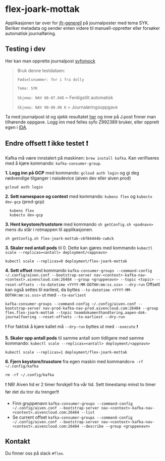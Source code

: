 # flex-joark-mottak

Applikasjonen tar over for [jfr-generell](https://github.com/navikt/jfr-generell) på journalposter med tema SYK. 
Beriker metadata og sender enten videre til manuell-oppretter eller forsøker automatisk journalføring.

## Testing i dev
Her kan man opprette journalpost [syfomock](https://syfomock.dev-sbs.nais.io/opprett_papir_dokument)
> Bruk denne testdataen:
>
> `Fødselsnummer: fnr i fra dolly` 
> 
> `Tema: SYK`
> 
> `Skjema: NAV 08-07.04D` = Ferdigstilt automatisk
>
> `Skjema: NAV 90-00.08 K` = Journaløringsoppgave

Ta med journalpost id og sjekk resultatet [her](https://gosys-q1.dev.intern.nav.no/gosys/dokument/sokjournalpost.jsf) og inne på J.post finner man tilhørende oppgave.
Logg inn med felles syfo Z992389 bruker, eller opprett egen i [IDA](https://confluence.adeo.no/display/ATOM/IDA).

## Endre offsett :exclamation: ikke testet :exclamation:
Kafka må være innstalert på maskinen: `brew install kafka`. Kan verifiseres med å kjøre kommando: `kafka-consumer-group`.

**1. Logg inn på GCP** med kommando: `gcloud auth login` og gi deg nødvendige tilganger i naisdevice (aiven dev eller aiven prod)
  ```
  gcloud auth login
  ```
**2. Sett namespace og context** med kommando: `kubens flex` og `kubectx dev-gcp` (prod-gcp)
  ```
    kubens flex
    kubectx dev-gcp
  ```
**3. Hent keystore/truststore** med kommando `sh getConfig.sh <podnavn>` mens du står i rotmappen til applikasjonen.
  ```
  sh getConfig.sh flex-joark-mottak-c6f84444b-cw6ck
  ```
**3. Skaler ned antall pods** til 0. Dette kan gjøres med kommando `kubectl scale --replicas=<antall> deployment/<appnavn>`
  ```
  kubectl scale --replicas=0 deployment/flex-joark-mottak
  ```
**4. Sett offset** med kommando `kafka-consumer-groups --command-config ~/.config/aiven.conf --bootstrap-server nav-<context>-kafka-nav-<context>.aivencloud.com:26484 --group <gruppenavn> --topic <topic> --reset-offsets --to-datetime <YYYY-MM-DDTHH:mm:ss.sss> --dry-run`
Offsett kan også settes til earliest, da byttes `--to-datetime <YYYY-MM-DDTHH:mm:ss.sss>` ut med `--to-earliest`
  ```
  kafka-consumer-groups --command-config ~/.config/aiven.conf --bootstrap-server nav-prod-kafka-nav-prod.aivencloud.com:26484 --group flex.flex-joark-mottak --topic teamdokumenthandtering.aapen-dok-journalfoering --reset-offsets --to-earliest --dry-run
  ```
:exclamation: For faktisk å kjøre kallet må `--dry-run` byttes ut med `--execute` :exclamation:

**5. Skaler opp antall pods** til samme antall som tidligere med samme kommando: `kubectl scale --replicas=<antall> deployment/<appnavn>`
  ```
  kubectl scale --replicas=1 deployment/flex-joark-mottak
  ```
**6. Fjern keystore/trusstore** fra egen maskin med kommando`rm -rf ~/.config/kafka`
  ```
  rm -rf ~/.config/kafka
  ```
:exclamation: NB! Aiven tid er 2 timer forskjell fra vår tid. Sett timestamp minst to timer før det du tror du trenger!:exclamation:
- Finn gruppenavn `kafka-consumer-groups --command-config ~/.config/aiven.conf --bootstrap-server nav-<context>-kafka-nav-<context>.aivencloud.com:26484 --list`
- Se current offset `kafka-consumer-groups --command-config ~/.config/aiven.conf --bootstrap-server nav-<context>-kafka-nav-<context>.aivencloud.com:26484 --describe --group <gruppenavn>`


## Kontakt 
Du finner oss på slack `#flex`.
